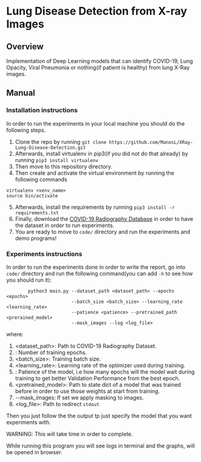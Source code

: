 # Lung Disease Detection from X-ray Images

## Overview

Implementation of Deep Learning models that can identify COVID-19,
Lung Opacity, Viral Pneumonia or nothing(if patient is healthy)
from lung X-Ray images.

## Manual

### Installation instructions
In order to run the experiments in your local machine you should do the following steps.

1. Clone the repo by running `git clone https://github.com/ManosL/XRay-Lung-Disease-Detection.git`
2. Afterwards, install virtualenv in pip3(if you did not do that already) by running
`pip3 install virtualenv`
3. Then move to this repository directory.
4. Then create and activate the virtual environment by running the following commands
```
virtualenv <venv_name>
source bin/activate
```
5. Afterwards, install the requirements by running `pip3 install -r requirements.txt`
6. Finally, download the [COVID-19 Radiography Database](https://www.kaggle.com/datasets/tawsifurrahman/covid19-radiography-database) in order to have the dataset in order to run experiments.
7. You are ready to move to `code/` directory and run the experiments and demo programs!

### Experiments instructions

In order to run the experiments done in order to write the report, go into `code/` directory and run the following
command(you can add `-h` to see how you should run it):

```
        python3 main.py --dataset_path <dataset_path> --epochs <epochs>
                        --batch_size <batch_size> --learning_rate <learning_rate>
                        --patience <patience> --pretrained_path <prerained_model>
                        --mask_images --log <log_file>
```
where:

1. <dataset_path>: Path to COVID-19 Radiography Dataset.
2. <epochs>: Number of training epochs.
3. <batch_size>: Training batch size.
4. <learning_rate>: Learning rate of the optimizer used during training.
5. <patience>: Patience of the model, i.e how many epochs will the model wait 
during training to get better Validation Performance from the best epoch.
6. <pretrained_model>: Path to state dict of a model that was trained before in order to use
those weights at start from training.
7. --mask_images: If  set we apply masking to images.
8. <log_file>: Path to redirect `stdout`

Then you just follow the the output tp just specify the model that you want
experiments with.

WARNING: This will take time in order to complete.

While running this program you will see logs in terminal and the graphs,
will be opened in browser.

